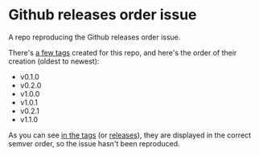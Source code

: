 # Github releases order issue

A repo reproducing the Github releases order issue.

There's [a few tags][tags] created for this repo,
and here's the order of their creation (oldest to newest):

* v0.1.0
* v0.2.0
* v1.0.0
* v1.0.1
* v0.2.1
* v1.1.0

As you can see [in the tags][tags] (or [releases][releases]),
they are displayed in the correct semver order, so the issue hasn't been reproduced.

[tags]:https://github.com/dskecse/gh_releases_order_issue/tags
[releases]:https://github.com/dskecse/gh_releases_order_issue/releases
